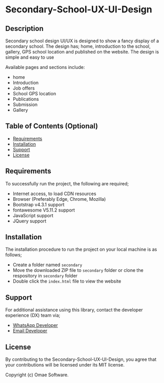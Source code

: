 # Secondary-School-UX-UI-Design

## Description

Secondary school design UI/UX is designed to show a fancy display of a secondary school. The design has; home, introduction to the school, gallery, GPS school location and published on the website. The design is simple and easy to use

Available pages and sections include:
- home
- Introduction
- Job offers
- School GPS location
- Publications
- Submission 
- Gallery

## Table of Contents (Optional)

- [Requirements](#requirements)
- [Installation](#installation)
- [Support](#support)
- [License](#license)

## Requirements

To successfully run the project, the following are required;
- Internet access, to load CDN resources
- Browser (Preferably Edge, Chrome, Mozilla)
- Bootstrap v4.3.1 support
- fontawesome V5.11.2 support
- JavaScript support
- JQuery support

## Installation

The installation procedure to run the project on your local machine is as follows;

- Create a folder named `secondary`
- Move the downloaded ZIP file to `secondary` folder or clone the respository in `secondary` folder
- Double click the `index.html` file to view the website


## Support

For additional assistance using this library, contact the developer experience (DX) team via;
- [WhatsApp Developer](https://wa.me/+260977742472)
- [Email Developer](mailto:corneliuskasokola101@gmail.com)

## License

By contributing to the Secondary-School-UX-UI-Design, you agree that your contributions will be licensed under its MIT license.

Copyright (c) Omae Software.
